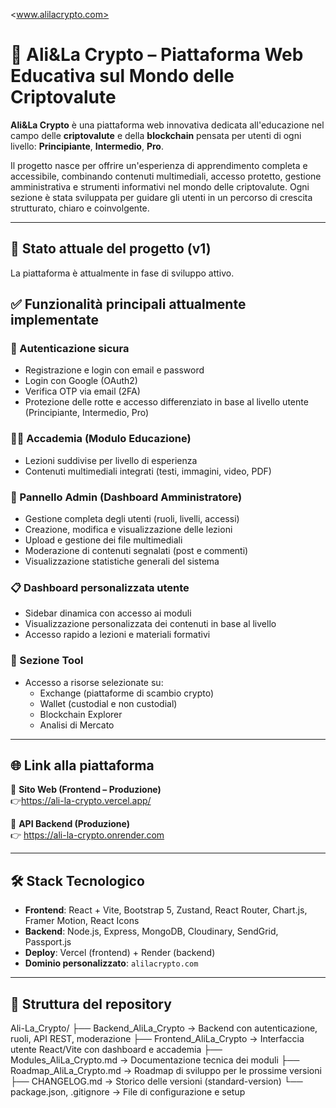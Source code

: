 <www.alilacrypto.com>

# 💎 Ali&La Crypto – Piattaforma Web Educativa sul Mondo delle Criptovalute

**Ali&La Crypto** è una piattaforma web innovativa dedicata all'educazione nel campo delle **criptovalute** e della **blockchain** pensata per utenti di ogni livello: **Principiante**, **Intermedio**, **Pro**.

Il progetto nasce per offrire un'esperienza di apprendimento completa e accessibile, combinando contenuti multimediali, accesso protetto, gestione amministrativa e strumenti informativi nel mondo delle criptovalute. Ogni sezione è stata sviluppata per guidare gli utenti in un percorso di crescita strutturato, chiaro e coinvolgente.

---

## 🚧 Stato attuale del progetto (v1)

La piattaforma è attualmente in fase di sviluppo attivo.

## ✅ Funzionalità principali attualmente implementate

### 🔐 Autenticazione sicura

- Registrazione e login con email e password
- Login con Google (OAuth2)
- Verifica OTP via email (2FA)
- Protezione delle rotte e accesso differenziato in base al livello utente (Principiante, Intermedio, Pro)

### 👩‍🏫 Accademia (Modulo Educazione)

- Lezioni suddivise per livello di esperienza
- Contenuti multimediali integrati (testi, immagini, video, PDF)

### 🧠 Pannello Admin (Dashboard Amministratore)

- Gestione completa degli utenti (ruoli, livelli, accessi)
- Creazione, modifica e visualizzazione delle lezioni
- Upload e gestione dei file multimediali
- Moderazione di contenuti segnalati (post e commenti)
- Visualizzazione statistiche generali del sistema

### 📋 Dashboard personalizzata utente

- Sidebar dinamica con accesso ai moduli
- Visualizzazione personalizzata dei contenuti in base al livello
- Accesso rapido a lezioni e materiali formativi

### 🧰 Sezione Tool

- Accesso a risorse selezionate su:
  - Exchange (piattaforme di scambio crypto)
  - Wallet (custodial e non custodial)
  - Blockchain Explorer
  - Analisi di Mercato

---

## 🌐 Link alla piattaforma

🔗 **Sito Web (Frontend – Produzione)**  
👉<https://ali-la-crypto.vercel.app/>

🔗 **API Backend (Produzione)**  
👉 <https://ali-la-crypto.onrender.com>

---

## 🛠️ Stack Tecnologico

- **Frontend**: React + Vite, Bootstrap 5, Zustand, React Router, Chart.js, Framer Motion, React Icons
- **Backend**: Node.js, Express, MongoDB, Cloudinary, SendGrid, Passport.js
- **Deploy**: Vercel (frontend) + Render (backend)
- **Dominio personalizzato**: `alilacrypto.com`

---

## 📁 Struttura del repository

Ali-La_Crypto/
├── Backend_AliLa_Crypto → Backend con autenticazione, ruoli, API REST, moderazione
├── Frontend_AliLa_Crypto → Interfaccia utente React/Vite con dashboard e accademia
├── Modules_AliLa_Crypto.md → Documentazione tecnica dei moduli
├── Roadmap_AliLa_Crypto.md → Roadmap di sviluppo per le prossime versioni
├── CHANGELOG.md → Storico delle versioni (standard-version)
└── package.json, .gitignore → File di configurazione e setup
